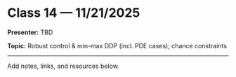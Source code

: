# Class 14 — 11/21/2025

**Presenter:** TBD

**Topic:** Robust control & min-max DDP (incl. PDE cases); chance constraints

---

Add notes, links, and resources below.


